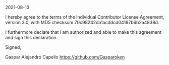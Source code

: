 2021-08-13

I hereby agree to the terms of the Individual Contributor License Agreement, version 3.0, with MD5 checksum 70c98242da1acddcd04197b6b2a4838d.

I furthermore declare that I am authorized and able to make this agreement and sign this declaration.

Signed,

Gaspar Alejandro Capello https://github.com/Gasparoken